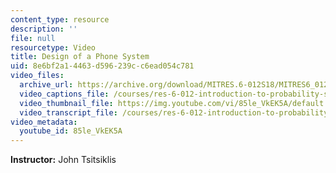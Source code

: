 ```yaml
---
content_type: resource
description: ''
file: null
resourcetype: Video
title: Design of a Phone System
uid: 8e6bf2a1-4463-d596-239c-c6ead054c781
video_files:
  archive_url: https://archive.org/download/MITRES.6-012S18/MITRES6_012S18_L26-05_300k.mp4
  video_captions_file: /courses/res-6-012-introduction-to-probability-spring-2018/e5f2b9271b8b5836957f7e5e32eee5a6_85le_VkEK5A.vtt
  video_thumbnail_file: https://img.youtube.com/vi/85le_VkEK5A/default.jpg
  video_transcript_file: /courses/res-6-012-introduction-to-probability-spring-2018/bfd8283cc03fa07b6bedc8893922c342_85le_VkEK5A.pdf
video_metadata:
  youtube_id: 85le_VkEK5A
---
```


**Instructor:** John Tsitsiklis